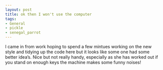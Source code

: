 ```yaml
---
layout: post
title: ok then I won't use the computer
tags:
- General
- pickle
- senegal_parrot
---
```


I came in from work hoping to spend a few mintues working on the new style and tidying up the code here but it looks like some one had some better idea’s. Nice but not really handy, especially as she has worked out if you stand on enough keys the machine makes some funny noises!

